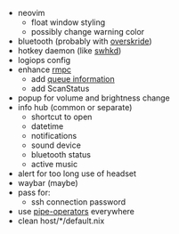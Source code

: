 - neovim
  - float window styling
  - possibly change warning color
- bluetooth (probably with [overskride](https://github.com/kaii-lb/overskride))
- hotkey daemon (like [swhkd](https://github.com/waycrate/swhkd))
- logiops config
- enhance [rmpc](https://github.com/mierak/rmpc)
  - add [queue information](https://mierak.github.io/rmpc/next/configuration/header/#queuelength)
  - add ScanStatus
- popup for volume and brightness change
- info hub (common or separate)
  - shortcut to open
  - datetime
  - notifications
  - sound device
  - bluetooth status
  - active music
- alert for too long use of headset
- waybar (maybe)
- pass for:
  - ssh connection password
- use [pipe-operators](https://youtu.be/WOw8MJYZjRI) everywhere
- clean host/\*/default.nix
